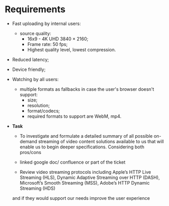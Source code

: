 # Requirements

* Fast uploading by internal users:
    * source quality: 
        * 16x9 - 4K UHD 3840 × 2160;
        * Frame rate: 50 fps;
        * Highest quality level, lowest compression.
* Reduced latency;
* Device friendly;
* Watching by all users:
    * multiple formats as fallbacks in case the user's browser doesn't support: 
        * size;
        * resolution;
        * format/codecs;
        * required formats to support are WebM, mp4.

* **Task**
    * To investigate and formulate a detailed summary 
    of all possible on-demand streaming of video content solutions 
    available to us that will enable us to begin deeper specifications. 
    Considering both pros/cons

    * linked google doc/ confluence or part of the ticket

    * Review video streaming protocols including 
    Apple’s HTTP Live Streaming (HLS), 
    Dynamic Adaptive Streaming over HTTP (DASH), 
    Microsoft’s Smooth Streaming (MSS), 
    Adobe’s HTTP Dynamic Streaming (HDS) 
    
    and if they would support our needs improve the user experience